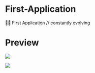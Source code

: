 # First-Application
🚀💙 First Application // constantly evolving

# Preview
<a href="https://files.fm/f/3haah8mez"><img src="https://files.fm/thumb_show.php?i=3haah8mez"></a>


<a href="https://files.fm/f/2bpayppfd"><img src="https://files.fm/thumb_show.php?i=2bpayppfd"></a>
